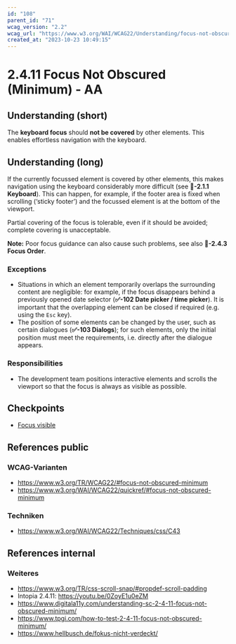 ```yaml
---
id: "108"
parent_id: "71"
wcag_version: "2.2"
wcag_url: "https://www.w3.org/WAI/WCAG22/Understanding/focus-not-obscured-minimum.html"
created_at: "2023-10-23 10:49:15"
---
```


# 2.4.11 Focus Not Obscured (Minimum) - AA

## Understanding (short)

The **keyboard focus** should **not be covered** by other elements. This enables effortless navigation with the keyboard.

## Understanding (long)

If the currently focussed element is covered by other elements, this makes navigation using the keyboard considerably more difficult (see **📜-2.1.1 Keyboard**). This can happen, for example, if the footer area is fixed when scrolling (‘sticky footer’) and the focussed element is at the bottom of the viewport.

Partial covering of the focus is tolerable, even if it should be avoided; complete covering is unacceptable.

**Note:** Poor focus guidance can also cause such problems, see also **📜-2.4.3 Focus Order**.

### Exceptions

- Situations in which an element temporarily overlaps the surrounding content are negligible: for example, if the focus disappears behind a previously opened date selector (**✅-102 Date picker / time picker**). It is important that the overlapping element can be closed if required (e.g. using the `Esc` key).
- The position of some elements can be changed by the user, such as certain dialogues (**✅-103 Dialogs**); for such elements, only the initial position must meet the requirements, i.e. directly after the dialogue appears.

### Responsibilities

- The development team positions interactive elements and scrolls the viewport so that the focus is always as visible as possible.

## Checkpoints

- [Focus visible](focus-visible)

## References public

### WCAG-Varianten
- <https://www.w3.org/TR/WCAG22/#focus-not-obscured-minimum>
- <https://www.w3.org/WAI/WCAG22/quickref/#focus-not-obscured-minimum>

### Techniken
- <https://www.w3.org/WAI/WCAG22/Techniques/css/C43>

## References internal

### Weiteres

- <https://www.w3.org/TR/css-scroll-snap/#propdef-scroll-padding>
- Intopia 2.4.11: <https://youtu.be/0ZoyE1u0eZM>
- <https://www.digitala11y.com/understanding-sc-2-4-11-focus-not-obscured-minimum/>
- <https://www.tpgi.com/how-to-test-2-4-11-focus-not-obscured-minimum/>
- <https://www.hellbusch.de/fokus-nicht-verdeckt/>